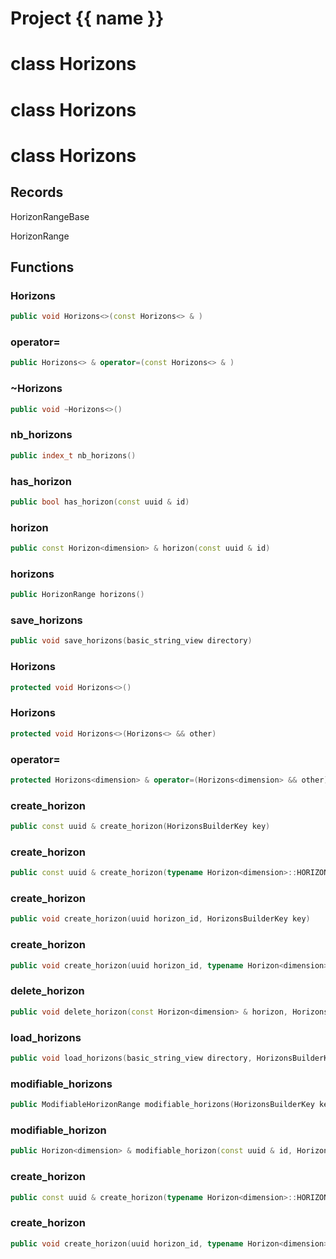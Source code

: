 <script setup>
import {useRoute} from 'vitepress'
const {path} = useRoute()
const tokens = path.split('/')
const words = tokens[2].split('-');
for (let i = 0; i < words.length; i++) {
    words[i] = words[i].charAt(0).toUpperCase() + words[i].slice(1);
    words[i] = words[i].replace('geode', 'Geode')
}
const name = words.join('-');
</script>
# Project {{ name }}

# class Horizons


# class Horizons


# class Horizons


## Records

HorizonRangeBase

HorizonRange



## Functions

### Horizons

```cpp
public void Horizons<>(const Horizons<> & )
```


### operator=

```cpp
public Horizons<> & operator=(const Horizons<> & )
```


### ~Horizons

```cpp
public void ~Horizons<>()
```


### nb_horizons

```cpp
public index_t nb_horizons()
```


### has_horizon

```cpp
public bool has_horizon(const uuid & id)
```


### horizon

```cpp
public const Horizon<dimension> & horizon(const uuid & id)
```


### horizons

```cpp
public HorizonRange horizons()
```


### save_horizons

```cpp
public void save_horizons(basic_string_view directory)
```


### Horizons

```cpp
protected void Horizons<>()
```


### Horizons

```cpp
protected void Horizons<>(Horizons<> && other)
```


### operator=

```cpp
protected Horizons<dimension> & operator=(Horizons<dimension> && other)
```


### create_horizon

```cpp
public const uuid & create_horizon(HorizonsBuilderKey key)
```


### create_horizon

```cpp
public const uuid & create_horizon(typename Horizon<dimension>::HORIZON_TYPE type, HorizonsBuilderKey key)
```


### create_horizon

```cpp
public void create_horizon(uuid horizon_id, HorizonsBuilderKey key)
```


### create_horizon

```cpp
public void create_horizon(uuid horizon_id, typename Horizon<dimension>::HORIZON_TYPE type, HorizonsBuilderKey key)
```


### delete_horizon

```cpp
public void delete_horizon(const Horizon<dimension> & horizon, HorizonsBuilderKey key)
```


### load_horizons

```cpp
public void load_horizons(basic_string_view directory, HorizonsBuilderKey key)
```


### modifiable_horizons

```cpp
public ModifiableHorizonRange modifiable_horizons(HorizonsBuilderKey key)
```


### modifiable_horizon

```cpp
public Horizon<dimension> & modifiable_horizon(const uuid & id, HorizonsBuilderKey key)
```


### create_horizon

```cpp
public const uuid & create_horizon(typename Horizon<dimension>::HORIZON_TYPE type, HorizonsBuilderKey key)
```

### create_horizon

```cpp
public void create_horizon(uuid horizon_id, typename Horizon<dimension>::HORIZON_TYPE type, HorizonsBuilderKey key)
```



